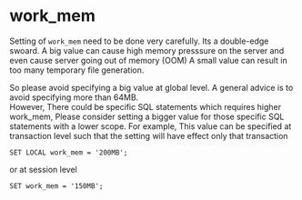 # work_mem

Setting of `work_mem` need to be done very carefully. Its a double-edge swoard.
A big value can cause high memory presssure on the server and even cause server going out of memory (OOM)
A small value can result in too many temporary file generation.

So please avoid specifying a big value at global level. A general advice is to avoid specifying more than 64MB.  
However, There could be specific SQL statements which requires higher work_mem, Please consider setting a bigger value for those specific SQL statements with a lower scope.
For example, This value can be specified at transaction level such that the setting will have effect only that transaction
```
SET LOCAL work_mem = '200MB';
```
or at session level
```
SET work_mem = '150MB';
```


